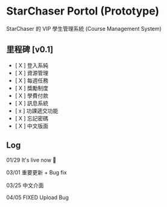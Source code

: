 # StarChaser Portol (Prototype)

StarChaser 的 VIP 學生管理系統 (Course Management System)

## 里程碑 [v0.1]

- [ X ] 登入系純
- [ X ] 資源管理
- [ X ] 每週任務
- [ X ] 獎勵制度
- [ X ] 學費付款
- [ X ] 訊息系統
- [ x ] 功課遞交功能
- [ X ] 忘記密碼
- [ X ] 中文版面

## Log

01/29 It's live now 🎉

03/01 重要更新 + Bug fix

03/25 中文介面

04/05 FIXED Upload Bug

